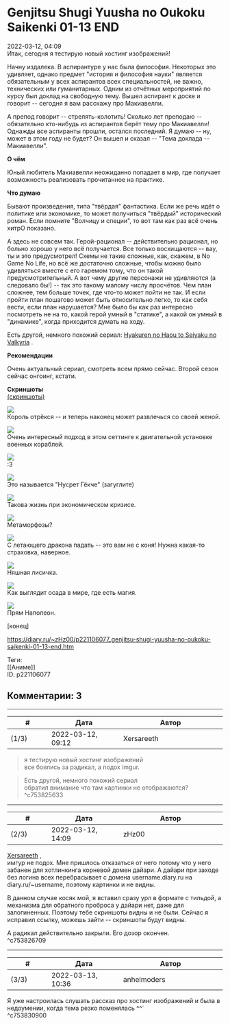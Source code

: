 Genjitsu Shugi Yuusha no Oukoku Saikenki 01-13 END
==================================================

  
2022-03-12, 04:09  
 Итак, сегодня я тестирую новый хостинг изображений!   
   
 Начну издалека. В аспирантуре у нас была философия. Некоторых это удивляет, однако предмет "история и философия науки" является обязательным у всех аспирантов всех специальностей, не важно, технических или гуманитарных. Одним из отчётных мероприятий по курсу был доклад на свободную тему. Вышел аспирант к доске и говорит -- сегодня я вам расскажу про Макиавелли.   
   
 А препод говорит -- стрелять-колотить! Сколько лет преподаю -- обязательно кто-нибудь из аспирантов берёт тему про Макиавелли! Однажды все аспиранты прошли, остался последний. Я думаю -- ну, может в этом году не будет? Он вышел и сказал -- "Тема доклада -- Макиавелли".   
   
  **О чём**    
   
 Юный любитель Макиавелли неожиданно попадает в мир, где получает возможность реализовать прочитанное на практике.   
   
  **Что думаю**    
   
 Бывают произведения, типа "твёрдая" фантастика. Если же речь идёт о политике или экономике, то может получиться "твёрдый" исторический роман. Если помните "Волчицу и специи", то вот там как раз всё очень хитрО показано.   
   
 А здесь не совсем так. Герой-рационал -- действительно рационал, но больно хорошо у него всё получается. Все только восхищаются -- вау, ты и это предусмотрел! Схемы не такие сложные, как, скажем, в No Game No Life, но всё же достаточно сложные, чтобы можно было удивляться вместе с его гаремом тому, что он такой предусмотрительный. А вот чему другие персонажи не удивляются (а следовало бы!) -- так это такому малому числу просчётов. Чем план сложнее, тем больше точек, где что-то может пойти не так. И если пройти план пошагово может быть относительно легко, то как себя вести, если план нарушается? Мне было бы как раз интересно посмотреть не на то, какой герой умный в "статике", а какой он умный в "динамике", когда приходится думать на ходу.   
   
 Есть другой, немного похожий сериал:  [Hyakuren no Haou to Seiyaku no Valkyria](Hyakuren%20no%20Haou%20to%20Seiyaku%20no%20Valkyria%2001-12%20END)  .   
   
  **Рекомендации**    
   
 Очень актуальный сериал, смотреть всем прямо сейчас. Второй сезон сейчас онгоинг, кстати.   
   
  **Скриншоты**    
  [(скриншоты)](https://zHz00.diary.ru/p221106077.htm?index=1#linkmore221106077m1)       
   
  [![](https://i.yapx.ru/RHJSYl.jpg)](https://yapx.ru/v/RHJSY)    
 Король отрёкся -- и теперь наконец может развлечься со своей женой.   
   
  [![](https://i.yapx.ru/RHJSZl.jpg)](https://yapx.ru/v/RHJSZ)    
 Очень интересный подход в этом сеттинге к двигательной установке военных кораблей.   
   
  [![](https://i.yapx.ru/RHJSal.jpg)](https://yapx.ru/v/RHJSa)    
 :3   
   
  [![](https://i.yapx.ru/RHJSdl.jpg)](https://yapx.ru/v/RHJSd)    
 Это называется "Нусрет Гёкче" (загуглите)   
   
  [![](https://i.yapx.ru/RHJSel.jpg)](https://yapx.ru/v/RHJSe)    
 Такова жизнь при экономическом кризисе.   
   
  [![](https://i.yapx.ru/RHJSfl.jpg)](https://yapx.ru/v/RHJSf)    
 Метаморфозы?   
   
  [![](https://i.yapx.ru/RHJSil.jpg)](https://yapx.ru/v/RHJSi)    
 С летающего дракона падать -- это вам не с коня! Нужна какая-то страховка, наверное.   
   
  [![](https://i.yapx.ru/RHJSjl.jpg)](https://yapx.ru/v/RHJSj)    
 Няшная лисичка.   
   
  [![](https://i.yapx.ru/RHJSnl.jpg)](https://yapx.ru/v/RHJSn)    
 Как выглядит осада в мире, где есть магия.   
   
  [![](https://i.yapx.ru/RHJSol.jpg)](https://yapx.ru/v/RHJSo)    
 Прям Наполеон.   
   
      
 [конец]   
  
<https://diary.ru/~zHz00/p221106077_genjitsu-shugi-yuusha-no-oukoku-saikenki-01-13-end.htm>  
  
Теги:  
[[Аниме]]  
ID: p221106077  


Комментарии: 3
--------------

  


---



|         #         |              Дата              |                     Автор                     |           ID           |
| --- | --- | --- | --- |
| (1/3) | 2022-03-12, 09:12 | Xersareeth | c753825633 |

  
 > я тестирую новый хостинг изображений   
 все боялись за радикал, а подох imgur.   
   
 > Есть другой, немного похожий сериал   
 обратил внимание что там картинки не отображаются?   
 ^c753825633

---



|         #         |              Дата              |                     Автор                     |           ID           |
| --- | --- | --- | --- |
| (2/3) | 2022-03-12, 14:09 | zHz00 | c753826709 |

  
  [Xersareeth](https://BurrowDeclassified.diary.ru "One more fang")  ,   
 имгур не подох. Мне пришлось отказаться от него потому что у него забанен для хотлинкинга корневой домен дайари. А дайари при заходе без логина всех перебрасывает с домена username.diary.ru на diary.ru/~username, поэтому картинки и не видны.   
   
 В данном случае косяк мой, я вставил сразу урл в формате с тильдой, а механизма для обратного проброса у дайари нет, даже для залогиненных. Поэтому тебе скриншоты видны и не были. Сейчас я исправил ссылку, можешь зайти -- скриншоты будут видны.   
   
 А радикал действительно закрыли. Его дозор окончен.   
 ^c753826709

---



|         #         |              Дата              |                     Автор                     |           ID           |
| --- | --- | --- | --- |
| (3/3) | 2022-03-13, 10:36 | anhelmoders | c753830900 |

  
 Я уже настроилась слушать рассказ про хостинг изображений и была в недоумении, когда тема резко поменялась ^^´   
 ^c753830900